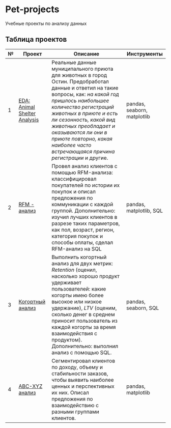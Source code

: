 # Pet-projects
Учебные проекты по анализу данных

## Таблица проектов
| № | Проект | Описание | Инструменты |
|---|--------|----------|-------------|
| 1 | [EDA: Animal Shelter Analysis](https://github.com/belyakovmy/pet-projects/blob/main/EDA%3AAnimalShelterAnalysis.ipynb) | Реальные данные муниципального приюта для животных в город Остин. Предобработал данные и ответил на такие вопросы, как: *на какой год пришлось наибольшее количество регистраций животных в приюте и есть ли сезонность, какой вид животных преобладает и оказываются ли они в приюте повторно, какая наиболее часто встречающаяся причина регистрации* и другие. | pandas, seaborn, matplotlib |
| 2 | [RFM - анализ](https://github.com/belyakovmy/pet-projects/blob/main/RFM_%D0%B0%D0%BD%D0%B0%D0%BB%D0%B8%D0%B7.ipynb) | Провел анализ клиентов с помощью RFM-анализа: классифицировал покупателей по истории их покупок и описал предложения по коммуникации с каждой группой. Дополнительно: изучил лучших клиентов в разрезе таких параметров, как пол, возраст, регион, категория покупок и способы оплаты, сделал RFM-анализ на SQL | pandas, matplotlib, SQL |
| 3 | [Когортный анализ](https://github.com/belyakovmy/pet-projects/blob/main/%D0%9A%D0%BE%D0%B3%D0%BE%D1%80%D1%82%D0%BD%D1%8B%D0%B9_%D0%B0%D0%BD%D0%B0%D0%BB%D0%B8%D0%B7.ipynb) | Выполнить когортный анализ для двух метрик: *Retention* (оценил, насколько хорошо продукт удерживает пользователей: какие когорты имею более высокое или низкое удержание), *LTV* (оценим, сколько денег в среднем приносит пользователь из каждой когорты за время взаимодействия с продуктом). Дополнительно: выполнил анализ с помощью SQL. | pandas, seaborn, SQL |
| 4 | [ABC-XYZ анализ](https://github.com/belyakovmy/pet-projects/blob/main/ABC_XYZ_%D0%B0%D0%BD%D0%B0%D0%BB%D0%B8%D0%B7.ipynb) | Сегментировал клиентов по доходу, объему и стабильности заказов, чтобы выявить наиболее ценных и перспективных их них. Описал предложения по взаимодействию с разными группами клиентов. | pandas, matplotlib |
